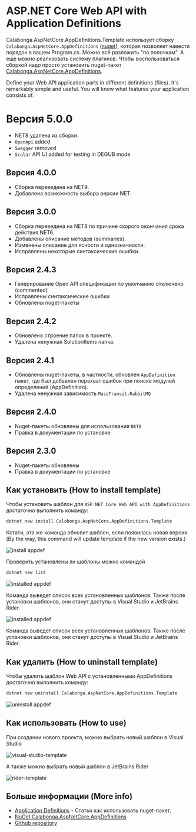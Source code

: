 ﻿# ASP.NET Core Web API with Application Definitions

Calabonga.AspNetCore.AppDefinitions.Template использует сборку `Calabonga.AspNetCore.AppDefinitions` ([nuget](https://github.com/Calabonga/Calabonga.AspNetCore.AppDefinitions)), которая позволяет навести порядок в вашем Program.cs. Можно всё разложить "по полочкам". А еще можно реализовать систему плагинов. Чтобы воспользоваться сборкой надо просто установить nuget-пакет [Calabonga.AspNetCore.AppDefinitions](https://www.nuget.org/packages/Calabonga.AspNetCore.AppDefinitions/).

Define your Web API application parts in different definitions (files). It's remarkably simple and useful. You will know what features your application consists of.

# Версия 5.0.0

* NET8 удалена из сборки.
* `OpenApi` added 
* `Swagger` removed
* `Scalar` API UI added for testing in DEGUB mode

## Версия 4.0.0

* Сборка переведена на NET9.
* Добавлена возможность выбора версии NET.

## Версия 3.0.0
* Сборка переведена на NET8 по причине скорого окончания срока действия NET6.
* Добавлены описание методов (summaries).
* Изменены описание для ясности и однозначности.
* Исправлены некоторые синтаксические ошибки.

## Версия 2.4.3
* Генерирование Open API спецификации по умолчанию отключено (commented)
* Исправлены синтаксические ошибки
* Обновлены nuget-пакеты

## Версия 2.4.2
* Обновлено строение папок в проекте.
* Удалена ненужная SolutionItems папка.

## Версия 2.4.1

* Обновлены nuget-пакеты, в частности, обновлен `AppDefinition` пакет, где был добавлен перехват ошибок при поиске модулей определений (AppDefinition).
* Удалена ненужная зависимость `MassTransit.RabbitMQ`

## Версия 2.4.0

* Nuget-пакеты обновлены для использования `NET8`
* Правка в документации по установке

## Версия 2.3.0

* Nuget-пакеты обновлены
* Правка в документации по установке

## Как установить (How to install template)

Чтобы установить шаблон для `ASP.NET Core Web API with AppDefinitions` достаточно выполнить команду:

``` bash
dotnet new install Calabonga.AspNetCore.AppDefinitions.Template
```

Кстати, эта же команда обновит шаблон, если появилась новая версия. (By the way, this command will update template if the new version exists.)

![install appdef](whatnot/images/install-appdef.png)

Проверить установлены ли шаблоны можно командой 
``` bash
dotnet new list
```

![installed appdef](whatnot/images/template-appdef-installed.png)

Команда выведет список всех установленных шаблонов. Также после установки шаблонов, они станут доступы в Visual Studio и JetBrains Rider. 

![installed appdef](whatnot/images/template-appdef-installed.png)

Команда выведет список всех установленных шаблонов. Также после установки шаблонов, они станут доступы в Visual Studio и JetBrains Rider. 

## Как удалить (How to uninstall template)
Чтобы удалить шаблон Web API с установленными AppDefinitions достаточно выполнить команду:

``` bash
dotnet new uninstall Calabonga.AspNetCore.AppDefinitions.Template
```

![uninstall appdef](whatnot/images/uninstall-appdef.png)

## Как использовать (How to use)

При создании нового проекта, можно выбрать новый шаблон в Visual Studio

![visual-studio-template](whatnot/images/new-project-create.png)

А также можно выбрать новый шаблон в JetBrains Rider

![rider-template](whatnot/images/new-project-create2.png)

## Больше информации (More info)

* [Application Definitions](https://www.calabonga.net/blog/post/devtool-21-application-definitions) - Статья как использовать nuget-пакет.
* [NuGet Calabonga.AspNetCore.AppDefinitions](https://www.nuget.org/packages/Calabonga.AspNetCore.AppDefinitions/)
* [Github repository](https://github.com/Calabonga/Calabonga.AspNetCore.AppDefinitions)
